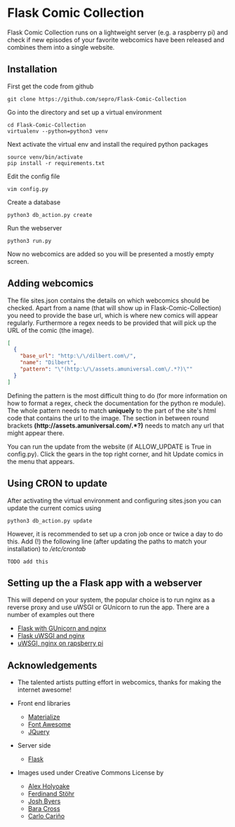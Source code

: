 # Flask Comic Collection

Flask Comic Collection runs on a lightweight server (e.g. a raspberry pi) and check if new episodes of your favorite webcomics have been released and combines them into a single website.

## Installation

First get the code from github

    git clone https://github.com/sepro/Flask-Comic-Collection 
    
Go into the directory and set up a virtual environment

    cd Flask-Comic-Collection
    virtualenv --python=python3 venv
    
Next activate the virtual env and install the required python packages

    source venv/bin/activate
    pip install -r requirements.txt
    
Edit the config file

    vim config.py
    
Create a database

    python3 db_action.py create
    
Run the webserver

    python3 run.py
    
Now no webcomics are added so you will be presented a mostly empty screen.

## Adding webcomics

The file sites.json contains the details on which webcomics should be checked. Apart from a name (that will show up in Flask-Comic-Collection) you need to provide the base url, which is where new comics will appear regularly. Furthermore a regex needs to be provided that will pick up the URL of the comic (the image). 

```json
[
  {
    "base_url": "http:\/\/dilbert.com\/",
    "name": "Dilbert",
    "pattern": "\"(http:\/\/assets.amuniversal.com\/.*?)\""
  }
]
```

Defining the pattern is the most difficult thing to do (for more information on how to format a regex, check the documentation for the python re module). The whole pattern needs to match **uniquely** to the part of the site's html code that contains the url to the image. The section in between round brackets **(http:\/\/assets.amuniversal.com\/.*?)** needs to match any url that might appear there. 

You can run the update from the website (if ALLOW_UPDATE is True in config.py). Click the gears in the top right corner, and hit Update comics in the menu that appears.

## Using CRON to update

After activating the virtual environment and configuring sites.json you can update the current comics using

    python3 db_action.py update
    
However, it is recommended to set up a cron job once or twice a day to do this. Add (!) the following line (after updating the paths to match your installation) to */etc/crontab*

    TODO add this
    

## Setting up the a Flask app with a webserver

This will depend on your system, the popular choice is to run nginx as a reverse proxy and use uWSGI or GUnicorn to run the app. There are a number of examples out there

  * [Flask with GUnicorn and nginx](https://www.digitalocean.com/community/tutorials/how-to-serve-flask-applications-with-gunicorn-and-nginx-on-ubuntu-16-04)
  * [Flask uWSGI and nginx](https://www.digitalocean.com/community/tutorials/how-to-serve-flask-applications-with-uwsgi-and-nginx-on-ubuntu-14-04)
  * [uWSGI, nginx on rapsberry pi](http://www.pratermade.com/2014/08/setting-up-your-raspberry-pi-environment/)

## Acknowledgements

  * The talented artists putting effort in webcomics, thanks for making the internet awesome!

  * Front end libraries
    * [Materialize](http://materializecss.com/)
    * [Font Awesome](http://fontawesome.io/)
    * [JQuery](https://jquery.com/)

  * Server side
    * [Flask](http://flask.pocoo.org/)

  * Images used under Creative Commons License by
    * [Alex Holyoake](https://stocksnap.io/photo/O9T7NGXHQR)
    * [Ferdinand Stöhr](https://stocksnap.io/photo/3260OXMZZX)
    * [Josh Byers](https://stocksnap.io/photo/QDXWH4M6K1)
    * [Bara Cross](http://www.bara-art.com/manga-room-divider/)
    * [Carlo Cariño](https://thenounproject.com/search/?q=comic&i=7433)
